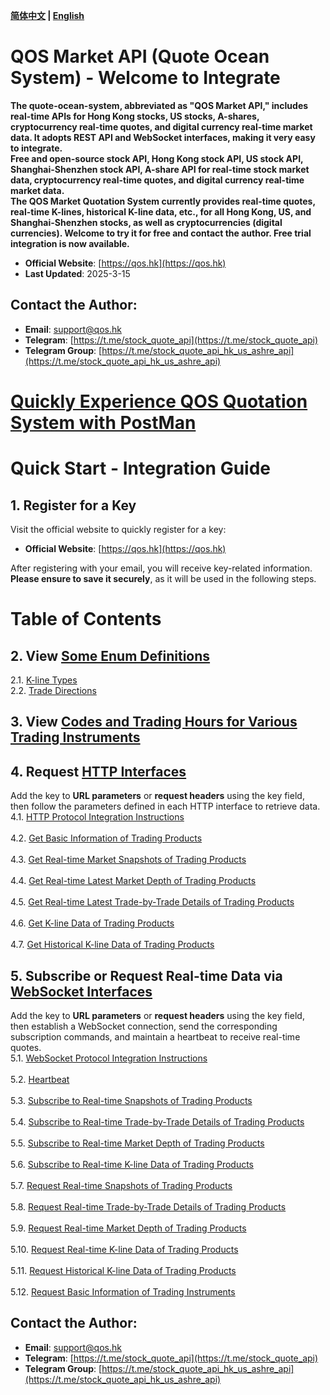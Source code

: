 **[简体中文](https://github.com/qos-max/quote-ocean-system/blob/main/README.md) | [English](https://github.com/qos-max/quote-ocean-system/blob/main/README_en.md)**
# QOS Market API (Quote Ocean System) - Welcome to Integrate
**The quote-ocean-system, abbreviated as "QOS Market API," includes real-time APIs for Hong Kong stocks, US stocks, A-shares, cryptocurrency real-time quotes, and digital currency real-time market data. It adopts REST API and WebSocket interfaces, making it very easy to integrate.**</br>
**Free and open-source stock API, Hong Kong stock API, US stock API, Shanghai-Shenzhen stock API, A-share API for real-time stock market data, cryptocurrency real-time quotes, and digital currency real-time market data.**</br>
**The QOS Market Quotation System currently provides real-time quotes, real-time K-lines, historical K-line data, etc., for all Hong Kong, US, and Shanghai-Shenzhen stocks, as well as cryptocurrencies (digital currencies). Welcome to try it for free and contact the author. Free trial integration is now available.**
- **Official Website**: [https://qos.hk](https://qos.hk)
- **Last Updated**: 2025-3-15
## Contact the Author:
- **Email**: support@qos.hk
- **Telegram**: [https://t.me/stock_quote_api](https://t.me/stock_quote_api)
- **Telegram Group**: [https://t.me/stock_quote_api_hk_us_ashre_api](https://t.me/stock_quote_api_hk_us_ashre_api)
# [Quickly Experience QOS Quotation System with PostMan](https://github.com/qos-max/quote-ocean-system/blob/main/postman/README.md)
# Quick Start - Integration Guide
## 1. Register for a Key
Visit the official website to quickly register for a key:
- **Official Website**: [https://qos.hk](https://qos.hk)

After registering with your email, you will receive key-related information. **Please ensure to save it securely**, as it will be used in the following steps.
# Table of Contents
## 2. View [Some Enum Definitions](https://github.com/qos-max/quote-ocean-system/blob/main/api_en.md#2-some-enum-definitions)
2.1. [K-line Types](https://github.com/qos-max/quote-ocean-system/blob/main/api_en.md#21-k-line-types)</br>
2.2. [Trade Directions](https://github.com/qos-max/quote-ocean-system/blob/main/api_en.md#22-trade-directions)</br>
## 3. View [Codes and Trading Hours for Various Trading Instruments](https://github.com/qos-max/quote-ocean-system/blob/main/api_en.md#3-codes-and-trading-hours-for-various-trading-instruments)
## 4. Request [HTTP Interfaces](https://github.com/qos-max/quote-ocean-system/blob/main/api_en.md#4-http-protocol-interface-definitions)
Add the key to **URL parameters** or **request headers** using the key field, then follow the parameters defined in each HTTP interface to retrieve data.</br>
4.1. [HTTP Protocol Integration Instructions](https://github.com/qos-max/quote-ocean-system/blob/main/api_en.md#40-http-protocol-integration-instructions)</br>  
4.2. [Get Basic Information of Trading Products](https://github.com/qos-max/quote-ocean-system/blob/main/api_en.md#42-get-basic-information-of-trading-products)</br>  
4.3. [Get Real-time Market Snapshots of Trading Products](https://github.com/qos-max/quote-ocean-system/blob/main/api_en.md#43-get-real-time-market-snapshots-of-trading-products)</br>  
4.4. [Get Real-time Latest Market Depth of Trading Products](https://github.com/qos-max/quote-ocean-system/blob/main/api_en.md#44-get-real-time-latest-market-depth-of-trading-products)</br>  
4.5. [Get Real-time Latest Trade-by-Trade Details of Trading Products](https://github.com/qos-max/quote-ocean-system/blob/main/api_en.md#45-get-real-time-latest-trade-by-trade-details-of-trading-products)</br>  
4.6. [Get K-line Data of Trading Products](https://github.com/qos-max/quote-ocean-system/blob/main/api_en.md#46-get-k-line-data-of-trading-products)</br>  
4.7. [Get Historical K-line Data of Trading Products](https://github.com/qos-max/quote-ocean-system/blob/main/api_en.md#47-get-historical-k-line-data-of-trading-products)</br>  
## 5. Subscribe or Request Real-time Data via [WebSocket Interfaces](https://github.com/qos-max/quote-ocean-system/blob/main/api_en.md#5-websocket-protocol-interface-definitions)
Add the key to **URL parameters** or **request headers** using the key field, then establish a WebSocket connection, send the corresponding subscription commands, and maintain a heartbeat to receive real-time quotes.</br>
5.1. [WebSocket Protocol Integration Instructions](https://github.com/qos-max/quote-ocean-system/blob/main/api_en.md#50-websocket-protocol-integration-instructions)</br>  
5.2. [Heartbeat](https://github.com/qos-max/quote-ocean-system/blob/main/api_en.md#51-heartbeat)</br>  
5.3. [Subscribe to Real-time Snapshots of Trading Products](https://github.com/qos-max/quote-ocean-system/blob/main/api_en.md#52-subscribe-to-real-time-snapshots-of-trading-products)</br>  
5.4. [Subscribe to Real-time Trade-by-Trade Details of Trading Products](https://github.com/qos-max/quote-ocean-system/blob/main/api_en.md#53-subscribe-to-real-time-trade-by-trade-details-of-trading-products)</br>  
5.5. [Subscribe to Real-time Market Depth of Trading Products](https://github.com/qos-max/quote-ocean-system/blob/main/api_en.md#54-subscribe-to-real-time-market-depth-of-trading-products)</br>  
5.6. [Subscribe to Real-time K-line Data of Trading Products](https://github.com/qos-max/quote-ocean-system/blob/main/api_en.md#55-subscribe-to-real-time-k-line-data-of-trading-products)</br>  
5.7. [Request Real-time Snapshots of Trading Products](https://github.com/qos-max/quote-ocean-system/blob/main/api_en.md#56-request-real-time-snapshots-of-trading-products)</br>  
5.8. [Request Real-time Trade-by-Trade Details of Trading Products](https://github.com/qos-max/quote-ocean-system/blob/main/api_en.md#57-request-real-time-trade-by-trade-details-of-trading-products)</br>  
5.9. [Request Real-time Market Depth of Trading Products](https://github.com/qos-max/quote-ocean-system/blob/main/api_en.md#58-request-real-time-market-depth-of-trading-products)</br>  
5.10. [Request Real-time K-line Data of Trading Products](https://github.com/qos-max/quote-ocean-system/blob/main/api_en.md#59-request-real-time-k-line-data-of-trading-products)</br>  
5.11. [Request Historical K-line Data of Trading Products](https://github.com/qos-max/quote-ocean-system/blob/main/api_en.md#510-request-historical-k-line-data-of-trading-products)</br>  
5.12. [Request Basic Information of Trading Instruments](https://github.com/qos-max/quote-ocean-system/blob/main/api_en.md#511-request-basic-information-of-trading-instruments)</br> 

## Contact the Author:
- **Email**: support@qos.hk
- **Telegram**: [https://t.me/stock_quote_api](https://t.me/stock_quote_api)
- **Telegram Group**: [https://t.me/stock_quote_api_hk_us_ashre_api](https://t.me/stock_quote_api_hk_us_ashre_api)
